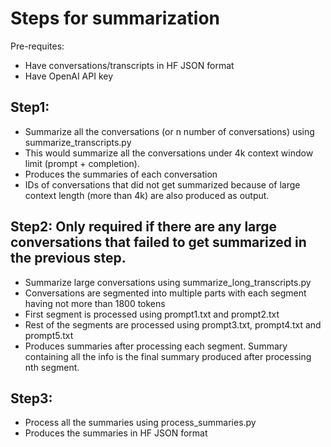 # Steps for summarization

Pre-requites:
 - Have conversations/transcripts in HF JSON format
 - Have OpenAI API key

## Step1:

 - Summarize all the conversations (or n number of conversations) using summarize_transcripts.py
 - This would summarize all the conversations under 4k context window limit (prompt + completion).
 - Produces the summaries of each conversation
 - IDs of conversations that did not get summarized because of large context length (more than 4k) are also produced as output.

## Step2: Only required if there are any large conversations that failed to get summarized in the previous step.

 - Summarize large conversations using summarize_long_transcripts.py
 - Conversations are segmented into multiple parts with each segment having not more than 1800 tokens
 - First segment is processed using prompt1.txt and prompt2.txt
 - Rest of the segments are processed using prompt3.txt, prompt4.txt and prompt5.txt
 - Produces summaries after processing each segment. Summary containing all the info is the final summary produced after processing nth segment.

## Step3:

 - Process all the summaries using process_summaries.py
 - Produces the summaries in HF JSON format